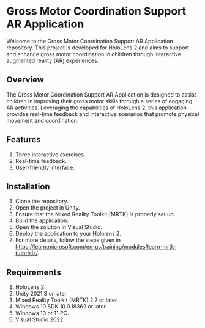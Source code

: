 # Gross Motor Coordination Support AR Application
Welcome to the Gross Motor Coordination Support AR Application repository. This project is developed for HoloLens 2 and aims to support and enhance gross motor coordination in children through interactive augmented reality (AR) experiences.

## Overview
The Gross Motor Coordination Support AR Application is designed to assist children in improving their gross motor skills through a series of engaging AR activities. Leveraging the capabilities of HoloLens 2, this application provides real-time feedback and interactive scenarios that promote physical movement and coordination.

## Features
1. Three interactive exercises.
2. Real-time feedback.
3. User-friendly interface.

## Installation
1. Clone the repository.
2. Open the project in Unity.
3. Ensure that the Mixed Reality Toolkit (MRTK) is properly set up.
4. Build the application.
5. Open the solution in Visual Studio.
6. Deploy the application to your Hololens 2.
7. For more details, follow the steps given in https://learn.microsoft.com/en-us/training/modules/learn-mrtk-tutorials/.

## Requirements
1. HoloLens 2.
2. Unity 2021.3 or later.
3. Mixed Reality Toolkit (MRTK) 2.7 or later.
4. Windows 10 SDK 10.0.18362 or later.
5. Windows 10 or 11 PC.
6. Visual Studio 2022.
